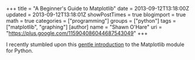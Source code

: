 +++
title = "A Beginner's Guide to Matplotlib"
date = 2013-09-12T13:18:00Z
updated = 2013-09-12T13:18:01Z
showPostTimes = true
blogimport = true 
math = true
categories = ["programming"]
groups = ["python"]
tags = ["matplotlib", "graphing"]
[author]
	name = "Shawn O'Hare"
	uri = "https://plus.google.com/115904086044687543049"
+++

I recently stumbled upon this <a href="http://www.loria.fr/~rougier/teaching/matplotlib/">gentle introduction</a> to the Matplotlib module for Python.  
